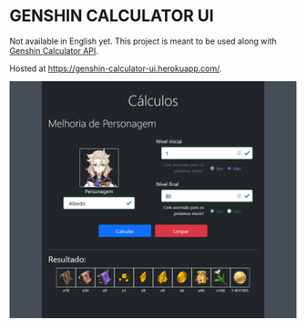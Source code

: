 # GENSHIN CALCULATOR UI

Not available in English yet.
This project is meant to be used along with [Genshin Calculator API](https://github.com/AloneInAbyss/genshin-calculator-api).

Hosted at https://genshin-calculator-ui.herokuapp.com/.

![Genshin Calculator UI image](https://raw.githubusercontent.com/AloneInAbyss/genshin-calculator-ui/master/public/img/readme.png)
